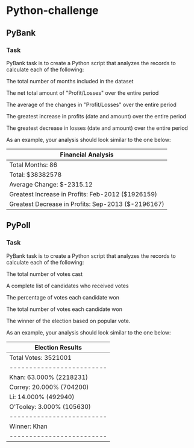 # Python-challenge


## PyBank

### Task


PyBank task is to create a Python script that analyzes the records to calculate each of the following:


The total number of months included in the dataset


The net total amount of "Profit/Losses" over the entire period


The average of the changes in "Profit/Losses" over the entire period


The greatest increase in profits (date and amount) over the entire period


The greatest decrease in losses (date and amount) over the entire period


As an example, your analysis should look similar to the one below:


  |Financial Analysis|
  |------------------|
  |Total Months:                                   86|
  |Total:                                   $38382578|
  |Average  Change:                         $-2315.12|
  |Greatest Increase in Profits:  Feb-2012 ($1926159)|
  |Greatest Decrease in Profits: Sep-2013 ($-2196167)|


## PyPoll

### Task

PyBank task is to create a Python script that analyzes the records to calculate each of the following:

The total number of votes cast


A complete list of candidates who received votes


The percentage of votes each candidate won


The total number of votes each candidate won


The winner of the election based on popular vote.


As an example, your analysis should look similar to the one below:

|Election Results|
|-------------------------|
|Total Votes: 3521001|
|-------------------------|
|Khan: 63.000% (2218231)|
|Correy: 20.000% (704200)|
|Li: 14.000% (492940)|
|O'Tooley: 3.000% (105630)|
|-------------------------|
|Winner: Khan|
|-------------------------|



